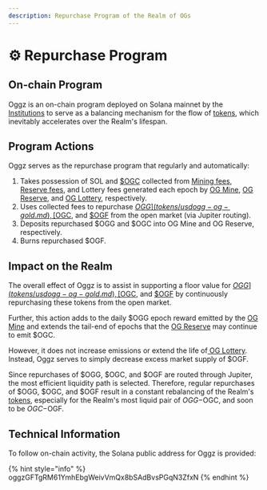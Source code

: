 ```yaml
---
description: Repurchase Program of the Realm of OGs
---
```


# ⚙️ Repurchase Program

## On-chain Program

Oggz is an on-chain program deployed on Solana mainnet by the [Institutions](broken-reference) to serve as a balancing mechanism for the flow of [tokens](tokens/), which inevitably accelerates over the Realm's lifespan.

## Program Actions

Oggz serves as the repurchase program that regularly and automatically:

1. Takes possession of SOL and [$OGC](tokens/usdogc-og-coin.md) collected from [Mining fees](../institutions/og-mine.md#mining-fees), [Reserve fees](../institutions/og-reserve.md#reserve-fees), and Lottery fees generated each epoch by [OG Mine](../institutions/og-mine.md), [OG Reserve](../institutions/og-reserve.md), and [OG Lottery](../institutions/og-lottery.md), respectively.
2. Uses collected fees to repurchase [$OGG](tokens/usdogg-og-gold.md), [$OGC](tokens/usdogc-og-coin.md), and [$OGF](tokens/usdogf-og-fool.md) from the open market (via Jupiter routing).
3. Deposits repurchased $OGG and $OGC into OG Mine and OG Reserve, respectively.
4. Burns repurchased $OGF.

## Impact on the Realm

The overall effect of Oggz is to assist in supporting a floor value for [$OGG](tokens/usdogg-og-gold.md), [$OGC](tokens/usdogc-og-coin.md), and [$OGF](tokens/usdogf-og-fool.md) by continuously repurchasing these tokens from the open market.&#x20;

Further, this action adds to the daily $OGG epoch reward emitted by the [OG Mine](../institutions/og-mine.md) and extends the tail-end of epochs that the [OG Reserve](../institutions/og-reserve.md) may continue to emit $OGC.&#x20;

However, it does not increase emissions or extend the life of[ OG Lottery](../institutions/og-lottery.md). Instead, Oggz serves to simply decrease excess market supply of $OGF.

Since repurchases of $OGG, $OGC, and $OGF are routed through Jupiter, the most efficient liquidity path is selected. Therefore, regular repurchases of $OGG, $OGC, and $OGF result in a constant rebalancing of the Realm's [tokens](tokens/), especially for the Realm's most liquid pair of $OGG-$OGC, and soon to be $OGC-$OGF.

## Technical Information

To follow on-chain activity, the Solana public address for Oggz is provided:

{% hint style="info" %}
oggzGFTgRM61YmhEbgWeivVmQx8bSAdBvsPGqN3ZfxN
{% endhint %}
